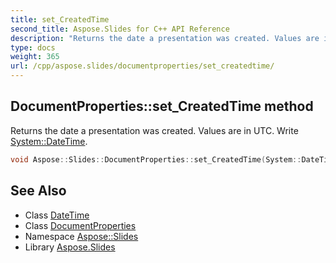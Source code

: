 ```yaml
---
title: set_CreatedTime
second_title: Aspose.Slides for C++ API Reference
description: "Returns the date a presentation was created. Values are in UTC. Write System::DateTime."
type: docs
weight: 365
url: /cpp/aspose.slides/documentproperties/set_createdtime/
---
```

## DocumentProperties::set_CreatedTime method


Returns the date a presentation was created. Values are in UTC. Write [System::DateTime](../../../system/datetime/).

```cpp
void Aspose::Slides::DocumentProperties::set_CreatedTime(System::DateTime value) override
```

## See Also

* Class [DateTime](../../../system/datetime/)
* Class [DocumentProperties](../)
* Namespace [Aspose::Slides](../../)
* Library [Aspose.Slides](../../../)
